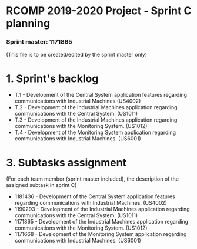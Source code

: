 RCOMP 2019-2020 Project - Sprint C planning
===========================================
### Sprint master: 1171865 ###
(This file is to be created/edited by the sprint master only)
# 1. Sprint's backlog #
* T.1 - Development of the Central System application features regarding communications with Industrial Machines.(US4002)
* T.2 - Development of the Industrial Machines application regarding communications with the Central System. (US1011)
* T.3 - Development of the Industrial Machines application regarding communications with the Monitoring System. (US1012)
* T.4 - Development of the Monitoring System application regarding communications with Industrial Machines. (US6001)

# 3. Subtasks assignment #
(For each team member (sprint master included), the description of the assigned subtask in sprint C)

* 1181436 - Development of the Central System application features regarding communications with Industrial Machines. (US4002)
* 1190293 - Development of the Industrial Machines application regarding communications with the Central System. (US1011)
* 1171865 - Development of the Industrial Machines application regarding communications with the Monitoring System. (US1012)
* 1171668 - Development of the Monitoring System application regarding communications with Industrial Machines. (US6001)
